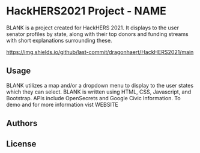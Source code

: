 # HackHERS2021 Project - NAME

BLANK is a project created for HackHERS 2021. It displays to the user senator profiles by state, along with their top donors and funding streams with short explanations surrounding these.

https://img.shields.io/github/last-commit/dragonhaert/HackHERS2021/main

## Usage

BLANK utilizes a map and/or a dropdown menu to display to the user states which they can select.
BLANK is written using HTML, CSS, Javascript, and Bootstrap. APIs include OpenSecrets and Google Civic Information. To demo and for more information vist WEBSITE

## Authors



## License
